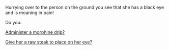 Hurrying over to the person on the ground you see that she has a black eye and is moaning in pain!

Do you:

[Administer a morphine drip?](english/invite-friends/camp_fire/guitar/help/morphine/morphine.md)

[Give her a raw steak to place on her eye?](english/invite-friends/camp_fire/guitar/help/steak/steak.md)